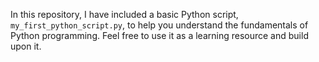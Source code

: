 In this repository, I have included a basic Python script, `my_first_python_script.py`, to help you understand the fundamentals of Python programming. Feel free to use it as a learning resource and build upon it.


